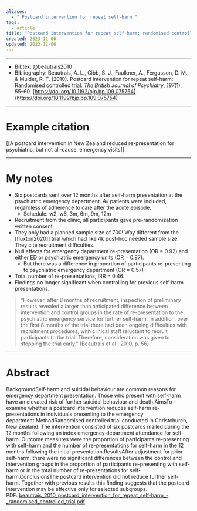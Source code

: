 ```yaml
---
aliases:
  - " Postcard intervention for repeat self-harm "
tags:
  - article
title: "Postcard intervention for repeat self-harm: randomised controlled trial"
created: 2023-11-06
updated: 2023-11-06
---
```


---

- Bibtex: @beautrais2010
- Bibliography: Beautrais, A. L., Gibb, S. J., Faulkner, A., Fergusson, D. M., & Mulder, R. T. (2010). Postcard intervention for repeat self-harm: Randomised controlled trial. _The British Journal of Psychiatry_, _197_(1), 55–60. [https://doi.org/10.1192/bjp.bp.109.075754](https://doi.org/10.1192/bjp.bp.109.075754)

---
# Example citation

[[A postcard intervention in New Zealand reduced re-presentation for psychiatric, but not all-cause, emergency visits]]

---
# My notes
- Six postcards sent over 12 months after self-harm presentation at the psychiatric emergency department. *All* patients were included, regardless of adherence to care after the acute episode.
	- Schedule: w2, w6, 3m, 6m, 9m, 12m
- Recruitment from the clinic, all participants gave pre-randomization written consent
- They only had a planned sample size of 700! Way different from the [[luxton2020]] trial which had like 4k post-hoc needed sample size. They cite recruitment difficulties.
- Null effects for emergency department re-presentation (OR = 0.92) and either ED or psychiatric emergency units (OR = 0.87).
	- But there was a difference in proportion of participants re-presenting to psychiatric emergency department (OR = 0.57)
- Total number of re-presentations, IRR = 0.46.
- Findings no longer significant when controlling for previous self-harm presentations.

> “However, after 8 months of recruitment, inspection of preliminary results revealed a larger than anticipated difference between intervention and control groups in the rate of re-presentation to the psychiatric emergency service for further self-harm. In addition, over the first 8 months of the trial there had been ongoing difficulties with recruitment procedures, with clinical staff reluctant to recruit participants to the trial. Therefore, consideration was given to stopping the trial early.” (Beautrais et al., 2010, p. 56)

---

# Abstract
BackgroundSelf-harm and suicidal behaviour are common reasons for emergency department presentation. Those who present with self-harm have an elevated risk of further suicidal behaviour and death.AimsTo examine whether a postcard intervention reduces self-harm re-presentations in individuals presenting to the emergency department.MethodRandomised controlled trial conducted in Christchurch, New Zealand. The intervention consisted of six postcards mailed during the 12 months following an index emergency department attendance for self-harm. Outcome measures were the proportion of participants re-presenting with self-harm and the number of re-presentations for self-harm in the 12 months following the initial presentation.ResultsAfter adjustment for prior self-harm, there were no significant differences between the control and intervention groups in the proportion of participants re-presenting with self-harm or in the total number of re-presentations for self-harm.ConclusionsThe postcard intervention did not reduce further self-harm. Together with previous results this finding suggests that the postcard intervention may be effective only for selected subgroups.
PDF: [beautrais_2010_postcard_intervention_for_repeat_self-harm_-_randomised_controlled_trial.pdf](file:///Users/oskarflygare/Library/CloudStorage/OneDrive-KarolinskaInstitutet/30-39%20Resources/37%20-%20Personal%20research%20library/zotero-articles/Beautrais/beautrais_2010_postcard_intervention_for_repeat_self-harm_-_randomised_controlled_trial.pdf)
